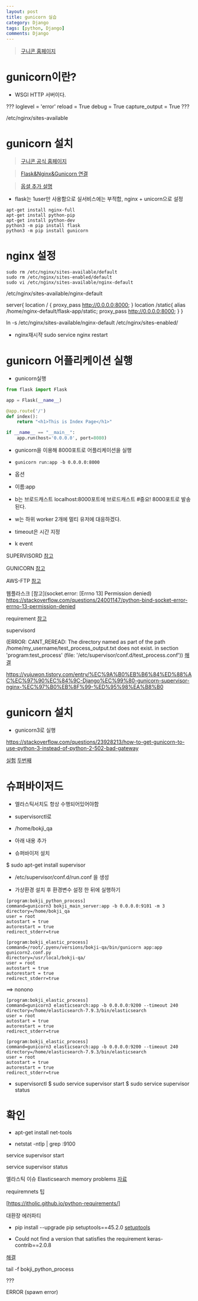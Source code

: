```yaml
---
layout: post
title: gunicorn 실습
category: Django
tags: [python, Django]
comments: Django
---
```


> [구니콘 홈페이지](https://gunicorn.org/#deployment)

# gunicorn이란? 

- WSGI HTTP 서버이다. 



???
loglevel = 'error'
reload = True
debug = True
capture_output = True
???



/etc/nginx/sites-available

# gunicorn 설치

> [구니콘 공식 홈페이지](https://docs.gunicorn.org/en/stable/run.html#gunicorn)

> [Flask&Nginx&Gunicorn 연결](https://yumere.tistory.com/59)

> [옵셜 추가 설명](https://m.blog.naver.com/pareko/221918441176)

- flask는 1user만 사용함으로 실서비스에는 부적합, nginx + unicorn으로 설정

```
apt-get install nginx-full
apt-get install python-pip
apt-get install python-dev
python3 -m pip install flask
python3 -m pip install gunicorn
```

# nginx 설정

```
sudo rm /etc/nginx/sites-available/default
sudo rm /etc/nginx/sites-enabled/default
sudo vi /etc/nginx/sites-available/nginx-default
```

/etc/nginx/sites-available/nginx-default

server{ location / 
    { proxy_pass http://0.0.0.0:8000; } 
    location /static{
    alias /home/nginx-default/flask-app/static;
    proxy_pass http://0.0.0.0:8000; 
    } 
}


ln -s /etc/nginx/sites-available/nginx-default /etc/nginx/sites-enabled/

- nginx재시작
sudo service nginx restart

# gunicorn 어플리케이션 실행

- gunicorn실행

```python
from flask import Flask

app = Flask(__name__)

@app.route('/')
def index():
	return "<h1>This is Index Page</h1>"

if __name__ == "__main__":
	app.run(host='0.0.0.0', port=8080)
```

- gunicorn을 이용해 8000포트로 어플리케이션을 실행

- `gunicorn run:app -b 0.0.0.0:8000`

- 옵션
- 이름:app
- b는 브로드캐스트 localhost:8000포트에 브로드캐스트 #중요! 8000포트로 발송된다.
- w는 하위 worker 2개에 멀티 유저에 대응하겠다.
- timeout은 시간 지정
- k event



SUPERVISORD
[참고](https://devlog.jwgo.kr/2016/11/07/how-to-use-supervisor-in-one-minute/)

GUNICORN
[참고](https://ossian.tistory.com/110)

AWS-FTP
[참고](https://babamba-playground.tistory.com/27)

웹플라스크
[참고](socket.error: [Errno 13] Permission denied)
https://stackoverflow.com/questions/24001147/python-bind-socket-error-errno-13-permission-denied

requirement
[참고](https://itholic.github.io/python-requirements/)


supervisord

(ERROR: CANT_REREAD: The directory named as part of the path /home/my_username/test_process_output.txt does not exist. in section 'program:test_process' (file: '/etc/supervisor/conf.d/test_process.conf'))
[해결](https://stackoverflow.com/questions/49952742/error-cant-reread-the-directory-named-as-part-of-the-path-home-app-logs-celer)


https://yujuwon.tistory.com/entry/%EC%9A%B0%EB%B6%84%ED%88%AC%EC%97%90%EC%84%9C-Django%EC%99%80-gunicorn-supervisor-nginx-%EC%97%B0%EB%8F%99-%ED%95%98%EA%B8%B0

# gunicorn 설치

- gunicorn3로 실행

https://stackoverflow.com/questions/23928213/how-to-get-gunicorn-to-use-python-3-instead-of-python-2-502-bad-gateway


[실험](https://yongbeomkim.github.io/django/supervisord-ctl/)
[두번째](http://www.kwangsiklee.com/2018/12/supervisord-%EC%82%AC%EC%9A%A9%EB%B2%95%EC%9D%84-%EA%B0%84%EB%8B%A8%ED%9E%88-%EC%95%8C%EC%95%84%EB%B3%B4%EC%9E%90/)


# 슈퍼바이저드


- 엘라스틱서치도 항상 수행되어있어야함

- supervisorctl로

- /home/bokji_qa

- 아래 내용 추가

- 슈퍼바이저 설치

$ sudo apt-get install supervisor

- /etc/supervisor/conf.d/run.conf 을 생성

- 가상환경 설치 후 환경변수 설정 한 뒤에 실행하기

```
[program:bokji_python_process]
command=gunicorn3 bokji_main_server:app -b 0.0.0.0:9101 -m 3
directory=/home/bokji_qa
user = root
autostart = true
autorestart = true
redirect_stderr=true

[program:bokji_elastic_process]
command=/root/.pyenv/versions/bokji-qa/bin/gunicorn app:app gunicorn2.conf.py
directory=/usr/local/bokji-qa/
user = root
autostart = true
autorestart = true
redirect_stderr=true
```


==> nonono
```
[program:bokji_elastic_process]
command=gunicorn3 elasticsearch:app -b 0.0.0.0:9200 --timeout 240
directory=/home/elasticsearch-7.9.3/bin/elasticsearch
user = root
autostart = true
autorestart = true
redirect_stderr=true
```


```
[program:bokji_elastic_process]
command=gunicorn3 elasticsearch:app -b 0.0.0.0:9200 --timeout 240
directory=/home/elasticsearch-7.9.3/bin/elasticsearch
user = root
autostart = true
autorestart = true
redirect_stderr=true
```

- supervisorctl
$ sudo service supervisor start
$ sudo service supervisor status




# 확인

- apt-get install net-tools

-  netstat -ntlp | grep :9100

service supervisor start

service supervisor status

엘라스틱 이슈 Elasticsearch memory problems
[자료](https://stackoverflow.com/questions/29447434/elasticsearch-memory-problems/40657077)


requiremnets 팁

[https://itholic.github.io/python-requirements/]


대환장 에러파티
- pip install --upgrade pip setuptools==45.2.0
[setuptools](https://www.programmersought.com/article/26594738779/)






- Could not find a version that satisfies the requirement keras-contrib==2.0.8


[해결](https://stackoverflow.com/questions/49791178/importerror-no-module-named-keras-contrib)


tail -f bokji_python_process

???

ERROR (spawn error)